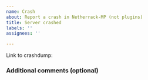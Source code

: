 ```yaml
---
name: Crash
about: Report a crash in Netherrack-MP (not plugins)
title: Server crashed
labels: ''
assignees: ''

---
```


<!--- submit crashdump files to https://crash.pmmp.io -->
<!--- or, copy the data between ===BEGIN CRASH DUMP=== and ===END CRASH DUMP and paste it on a site like https://pastebin.com -->
<!--- DON'T JUST PASTE the crashdump into an issue -->
Link to crashdump: 

<!--- write additional information about the crash to help us find the problem -->
### Additional comments (optional)
